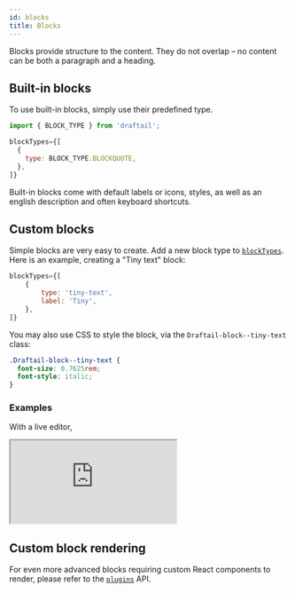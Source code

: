 ```yaml
---
id: blocks
title: Blocks
---
```


Blocks provide structure to the content. They do not overlap – no content can be both a paragraph and a heading.

## Built-in blocks

To use built-in blocks, simply use their predefined type.

```jsx
import { BLOCK_TYPE } from 'draftail';

blockTypes={[
  {
    type: BLOCK_TYPE.BLOCKQUOTE,
  },
]}
```

Built-in blocks come with default labels or icons, styles, as well as an english description and often keyboard shortcuts.

## Custom blocks

Simple blocks are very easy to create. Add a new block type to [`blockTypes`](API.md#blocks-docs-blocks). Here is an example, creating a "Tiny text" block:

```jsx
blockTypes={[
    {
        type: 'tiny-text',
        label: 'Tiny',
    },
]}
```

You may also use CSS to style the block, via the `Draftail-block--tiny-text` class:

```css
.Draftail-block--tiny-text {
  font-size: 0.7625rem;
  font-style: italic;
}
```

### Examples

With a live editor,

<iframe src="https://demo.draftail.org/storybook/iframe.html?id=docs--blocks" class="iframe iframe--docs-200"></iframe>

## Custom block rendering

For even more advanced blocks requiring custom React components to render, please refer to the [`plugins`](Plugins.md) API.
